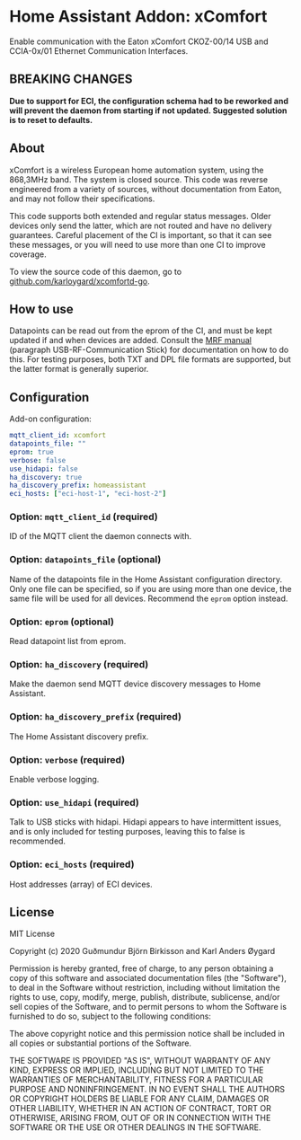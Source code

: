 # Home Assistant Addon: xComfort

Enable communication with the Eaton xComfort CKOZ-00/14 USB and CCIA-0x/01 Ethernet Communication Interfaces.

## BREAKING CHANGES

**Due to support for ECI, the configuration schema had to be reworked and will prevent the daemon from starting if not updated.  Suggested solution is to reset to defaults.**

## About

xComfort is a wireless European home automation system, using the 868,3MHz band. The system is closed source. This code was reverse engineered from a variety of sources, without documentation from Eaton, and may not follow their specifications.

This code supports both extended and regular status messages. Older devices only send the latter, which are not routed and have no delivery guarantees. Careful placement of the CI is important, so that it can see these messages, or you will need to use more than one CI to improve coverage.

To view the source code of this daemon, go to [github.com/karloygard/xcomfortd-go](https://github.com/karloygard/xcomfortd-go).

## How to use

Datapoints can be read out from the eprom of the CI, and must be kept updated if and when devices are added.  Consult the [MRF manual](http://www.eaton.com/ecm/groups/public/@pub/@eatonnl/@electrical/documents/content/pct_325435.pdf) (paragraph USB-RF-Communication Stick) for documentation on how to do this.  For testing purposes, both TXT and DPL file formats are supported, but the latter format is generally superior.

## Configuration

Add-on configuration:

```yaml
mqtt_client_id: xcomfort
datapoints_file: ""
eprom: true
verbose: false
use_hidapi: false
ha_discovery: true
ha_discovery_prefix: homeassistant
eci_hosts: ["eci-host-1", "eci-host-2"]
```

### Option: `mqtt_client_id` (required)

ID of the MQTT client the daemon connects with. 

### Option: `datapoints_file` (optional)

Name of the datapoints file in the Home Assistant configuration directory.  Only one file can be specified, so if you are using more than one device, the same file will be used for all devices.  Recommend the `eprom` option instead.

### Option: `eprom` (optional)

Read datapoint list from eprom.

### Option: `ha_discovery` (required)

Make the daemon send MQTT device discovery messages to Home Assistant.

### Option: `ha_discovery_prefix` (required)

The Home Assistant discovery prefix.

### Option: `verbose` (required)

Enable verbose logging.

### Option: `use_hidapi` (required)

Talk to USB sticks with hidapi.  Hidapi appears to have intermittent issues, and is only included for testing purposes, leaving this to false is recommended.

### Option: `eci_hosts` (required)

Host addresses (array) of ECI devices.

## License

MIT License

Copyright (c) 2020 Guðmundur Björn Birkisson and Karl Anders Øygard

Permission is hereby granted, free of charge, to any person obtaining a copy of this software and associated documentation files (the "Software"), to deal in the Software without restriction, including without limitation the rights to use, copy, modify, merge, publish, distribute, sublicense, and/or sell copies of the Software, and to permit persons to whom the Software is furnished to do so, subject to the following conditions:

The above copyright notice and this permission notice shall be included in all copies or substantial portions of the Software.

THE SOFTWARE IS PROVIDED "AS IS", WITHOUT WARRANTY OF ANY KIND, EXPRESS OR IMPLIED, INCLUDING BUT NOT LIMITED TO THE WARRANTIES OF MERCHANTABILITY, FITNESS FOR A PARTICULAR PURPOSE AND NONINFRINGEMENT. IN NO EVENT SHALL THE AUTHORS OR COPYRIGHT HOLDERS BE LIABLE FOR ANY CLAIM, DAMAGES OR OTHER LIABILITY, WHETHER IN AN ACTION OF CONTRACT, TORT OR OTHERWISE, ARISING FROM, OUT OF OR IN CONNECTION WITH THE SOFTWARE OR THE USE OR OTHER DEALINGS IN THE SOFTWARE.
